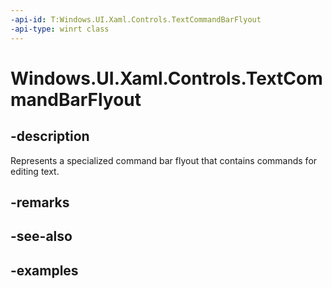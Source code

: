 ```yaml
---
-api-id: T:Windows.UI.Xaml.Controls.TextCommandBarFlyout
-api-type: winrt class
---
```


<!-- Class syntax.
public class TextCommandBarFlyout : CommandBarFlyout, CommandBarFlyout
-->

# Windows.UI.Xaml.Controls.TextCommandBarFlyout

## -description

Represents a specialized command bar flyout that contains commands for editing text.

## -remarks

## -see-also

## -examples

